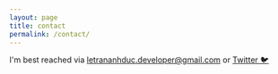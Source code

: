 ```yaml
---
layout: page
title: contact
permalink: /contact/
---
```


I'm best reached via [letrananhduc.developer@gmail.com](mailto:letrananhduc.developer@gmail.com) or [Twitter 🐦](https://twitter.com/anhanh11001)